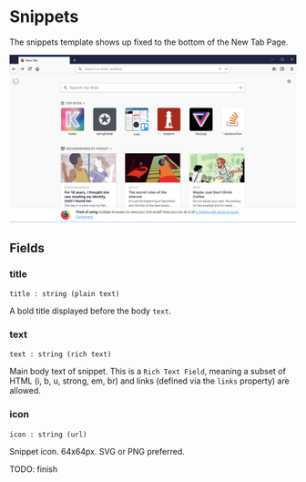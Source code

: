 # Snippets

The snippets template shows up fixed to the bottom of the New Tab Page.

![Screenshot of the new tab page snippet](../assets/snippet-example.png)

## Fields

### title

```
title : string (plain text)
```

A bold title displayed before the body `text`.

### text

```
text : string (rich text)
```

Main body text of snippet. This is a `Rich Text Field`, meaning a subset of HTML (i, b, u, strong, em, br) and links (defined via the `links` property)  are allowed.

### icon

```
icon : string (url)
```

Snippet icon. 64x64px. SVG or PNG preferred.


TODO: finish

